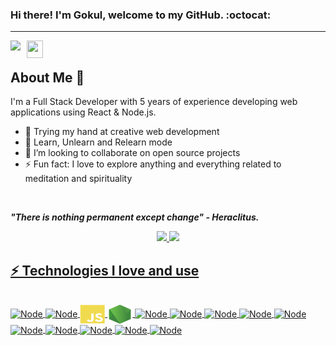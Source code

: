 ### Hi there! I'm Gokul, welcome to my GitHub. :octocat:

<hr />
<a href="https://www.linkedin.com/in/gokul-narayan-09/">
<img align="left" width="26px"  src="https://cdn.jsdelivr.net/gh/devicons/devicon/icons/linkedin/linkedin-original.svg" />
</a> 
	&nbsp;
  <a href="mailto:gokulnarayan09@gmail.com">
	  <img align="left" width="26px" height="28"  src="https://cdn.cdnlogo.com/logos/g/24/gmail-icon.svg" />
	</a>

<br/>

## About Me 🚀

I'm a Full Stack Developer with 5 years of experience developing web applications using React & Node.js. <br>
- 🔭 Trying my hand at creative web development
- 🌱 Learn, Unlearn and Relearn mode
- 👯 I’m looking to collaborate on open source projects
- ⚡ Fun fact: I love to explore anything and everything related to meditation and spirituality

<br>

***"There is nothing permanent except change" - Heraclitus.***

<div align="center">
  <a href="https://github.com/GokulSNarayan">
  <img height="180em" src="https://github-readme-stats.vercel.app/api?username=GokulSNarayan&show_icons=true&theme=gradient&include_all_commits=true&count_private=true"/>
  <img height="180em" src="https://github-readme-stats.vercel.app/api/top-langs/?username=GokulSNarayan&layout=compact&langs_count=7&theme=gradient"/>
</div>


## ⚡ Technologies I love and use

<div style="display: inline_block"><br>
	<img align="center" alt="Node" height="30" width="40" src="https://cdn.jsdelivr.net/gh/devicons/devicon/icons/typescript/typescript-original.svg">
	<img align="center" alt="Node" height="30" width="40" src="https://cdn.jsdelivr.net/gh/devicons/devicon/icons/go/go-original.svg">
  <img align="center" alt="js" height="30" width="40" src="https://raw.githubusercontent.com/devicons/devicon/master/icons/javascript/javascript-plain.svg">
  <img align="center" alt="Node" height="30" width="40" src="https://raw.githubusercontent.com/devicons/devicon/master/icons/nodejs/nodejs-original.svg">
<img align="center" alt="Node" height="30" width="40" src="https://cdn.jsdelivr.net/gh/devicons/devicon/icons/react/react-original.svg">
		<img align="center" alt="Node" height="30" width="40" src="https://camo.githubusercontent.com/61e102d7c605ff91efedb9d7e47c1c4a07cef59d3e1da202fd74f4772122ca4e/68747470733a2f2f766974656a732e6465762f6c6f676f2e737667">
	<img align="center" alt="Node" height="30" width="40" src="https://cdn.jsdelivr.net/gh/devicons/devicon/icons/graphql/graphql-plain.svg">
	<img align="center" alt="Node" height="30" width="40" src="https://cdn.jsdelivr.net/gh/devicons/devicon/icons/css3/css3-original.svg">
	<img align="center" alt="Node" height="30" width="40" src="https://cdn.jsdelivr.net/gh/devicons/devicon/icons/html5/html5-original.svg">
	<img align="center" alt="Node" height="30" width="40" src="https://cdn.jsdelivr.net/gh/devicons/devicon/icons/docker/docker-original.svg">
	<img align="center" alt="Node" height="30" width="40" src="https://cdn.jsdelivr.net/gh/devicons/devicon/icons/nextjs/nextjs-original.svg">
	<img align="center" alt="Node" height="30" width="40" src="https://cdn.jsdelivr.net/gh/devicons/devicon/icons/tailwindcss/tailwindcss-plain.svg">
	<img align="center" alt="Node" height="30" width="40" src="https://cdn.jsdelivr.net/gh/devicons/devicon/icons/python/python-original.svg">
	<img align="center" alt="Node" height="30" width="40" src="https://cdn.jsdelivr.net/gh/devicons/devicon/icons/redux/redux-original.svg">
</div>  
  

  
  
<!--
**GokulSNarayan/GokulSNarayan** is a ✨ _special_ ✨ repository because its `README.md` (this file) appears on your GitHub profile.

Here are some ideas to get you started:

- 🔭 I’m currently working on ...
- 🌱 I’m currently learning ...
- 👯 I’m looking to collaborate on ...
- 🤔 I’m looking for help with ... 
- 💬 Ask me about ...
- 📫 How to reach me: ...
- 😄 Pronouns: ...
- ⚡ Fun fact: ...
  -->
